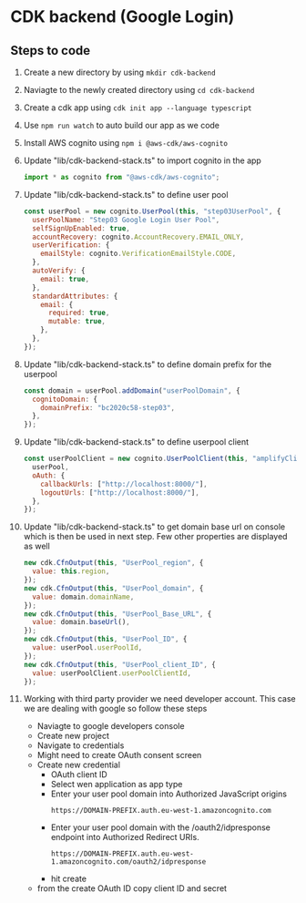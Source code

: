 # CDK backend (Google Login)

## Steps to code

1. Create a new directory by using `mkdir cdk-backend`
2. Naviagte to the newly created directory using `cd cdk-backend`
3. Create a cdk app using `cdk init app --language typescript`
4. Use `npm run watch` to auto build our app as we code
5. Install AWS cognito using `npm i @aws-cdk/aws-cognito`
6. Update "lib/cdk-backend-stack.ts" to import cognito in the app

   ```javascript
   import * as cognito from "@aws-cdk/aws-cognito";
   ```

7. Update "lib/cdk-backend-stack.ts" to define user pool

   ```javascript
   const userPool = new cognito.UserPool(this, "step03UserPool", {
     userPoolName: "Step03 Google Login User Pool",
     selfSignUpEnabled: true,
     accountRecovery: cognito.AccountRecovery.EMAIL_ONLY,
     userVerification: {
       emailStyle: cognito.VerificationEmailStyle.CODE,
     },
     autoVerify: {
       email: true,
     },
     standardAttributes: {
       email: {
         required: true,
         mutable: true,
       },
     },
   });
   ```

8. Update "lib/cdk-backend-stack.ts" to define domain prefix for the userpool

   ```javascript
   const domain = userPool.addDomain("userPoolDomain", {
     cognitoDomain: {
       domainPrefix: "bc2020c58-step03",
     },
   });
   ```

9. Update "lib/cdk-backend-stack.ts" to define userpool client

   ```javascript
   const userPoolClient = new cognito.UserPoolClient(this, "amplifyClient", {
     userPool,
     oAuth: {
       callbackUrls: ["http://localhost:8000/"],
       logoutUrls: ["http://localhost:8000/"],
     },
   });
   ```

10. Update "lib/cdk-backend-stack.ts" to get domain base url on console which is then be used in next step. Few other properties are displayed as well

    ```javascript
    new cdk.CfnOutput(this, "UserPool_region", {
      value: this.region,
    });
    new cdk.CfnOutput(this, "UserPool_domain", {
      value: domain.domainName,
    });
    new cdk.CfnOutput(this, "UserPool_Base_URL", {
      value: domain.baseUrl(),
    });
    new cdk.CfnOutput(this, "UserPool_ID", {
      value: userPool.userPoolId,
    });
    new cdk.CfnOutput(this, "UserPool_client_ID", {
      value: userPoolClient.userPoolClientId,
    });
    ```

11. Working with third party provider we need developer account. This case we are dealing with google so follow these steps
    - Naviagte to google developers console
    - Create new project
    - Navigate to credentials
    - Might need to create OAuth consent screen
    - Create new credential
      - OAuth client ID
      - Select wen application as app type
      - Enter your user pool domain into Authorized JavaScript origins
        ```
        https://DOMAIN-PREFIX.auth.eu-west-1.amazoncognito.com
        ```
      - Enter your user pool domain with the /oauth2/idpresponse endpoint into Authorized Redirect URIs.
        ```
        https://DOMAIN-PREFIX.auth.eu-west-1.amazoncognito.com/oauth2/idpresponse
        ```
      - hit create
    - from the create OAuth ID copy client ID and secret
